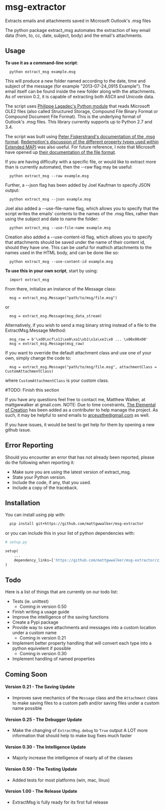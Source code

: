 msg-extractor
=============

Extracts emails and attachments saved in Microsoft Outlook's .msg files

The python package extract_msg automates the extraction of key email data (from, to, cc, date, subject, body) and the email's attachments.

Usage
------------

**To use it as a command-line script**:
```
  python extract_msg example.msg
```

This will produce a new folder named according to the date, time and subject of the message (for example "2013-07-24_0915 Example").  The email itself can be found inside the new folder along with the attachments.  As of version 0.2, it is capable of extracting both ASCII and Unicode data.

The script uses <a href="http://www.decalage.info/python/olefileio">Philippe Lagadec's Python module</a> that reads Microsoft OLE2 files (also called Structured Storage, Compound File Binary Format or Compound Document File Format).  This is the underlying format of Outlook's .msg files.  This library currently supports up to Python 2.7 and 3.4. 

The script was built using <a href="http://www.fileformat.info/format/outlookmsg/index.htm">Peter Fiskerstrand's documentation of the .msg format</a>.  <a href="http://www.dimastr.com/redemption/utils.htm">Redemption's discussion of the different property types used within Extended MAPI</a> was also useful.  For future reference, I note that Microsoft have opened up <a href="http://msdn.microsoft.com/en-us/library/cc463912%28v=exchg.80%29.aspx">their documentation of the file format</a>.

If you are having difficulty with a specific file, or would like to extract more than is currently automated, then the --raw flag may be useful:
```
  python extract_msg --raw example.msg
```

Further, a --json flag has been added by Joel Kaufman to specify JSON output:
```
  python extract_msg --json example.msg
```

Joel also added a --use-file-name flag, which allows you to specify that the script writes the emails' contents to the names of the .msg files, rather than using the subject and date to name the folder:
```
  python extract_msg --use-file-name example.msg
```

Creation also added a --use-content-id flag, which allows you to specify that attachments should be saved under the name of their content id, should they have one.  This can be useful for mathich attachments to the names used in the HTML body, and can be done like so:
```
  python extract_msg --use-content-id example.msg
```

**To use this in your own script**, start by using:
```
  import extract_msg
```

From there, initialize an instance of the Message class:
```
  msg = extract_msg.Message("path/to/msg/file.msg")
```
or
```
  msg = extract_msg.Message(msg_data_stream)
```

Alternatively, if you wish to send a msg binary string instead of a file to the ExtractMsg.Message Method:
```
  msg_raw = b'\xd0\xcf\x11\xe0\xa1\xb1\x1a\xe1\x0 ... \x00x00x00'
  msg = extract_msg.Message(msg_raw)
```

If you want to override the default attachment class and use one of your own, simply change the code to:
```
  msg = extract_msg.Message("path/to/msg/file.msg", attachmentClass = CustomAttachmentClass)
```
where `CustomAttachmentClass` is your custom class.

#TODO: Finish this section


If you have any questions feel free to contact me, Matthew Walker, at mattgwwalker at gmail.com.
NOTE: Due to time constraints, <a href="https://github.com/TheElementalOfCreation">The Elemental of Creation</a> has been added as a contributer to help manage the project.  As such, it may be helpful to send emails to arceusthe@gmail.com as well.

If you have issues, it would be best to get help for them by opening a new github issue.

Error Reporting
------------
Should you encounter an error that has not already been reported, please do the following when reporting it:
* Make sure you are using the latest version of extract_msg.
* State your Python version.
* Include the code, if any, that you used.
* Include a copy of the traceback.

Installation
------------

You can install using pip with:
```sh
  pip install git+https://github.com/mattgwwalker/msg-extractor
```

or you can include this in your list of python dependencies with:
```python
# setup.py

setup(
    ...
    dependency_links=['https://github.com/mattgwwalker/msg-extractor/zipball/master'],
)
```

Todo
------------
Here is a list of things that are currently on our todo list:
* Tests (ie. unittest)
  * Coming in version 0.50
* Finish writing a usage guide
* Improve the intelligence of the saving functions
* Create a Pypi package
* Provide way to save attachments and messages into a custom location under a custom name
  * Coming in version 0.21
* Implement better property handling that will convert each type into a python equivelent if possible
  * Coming in version 0.30
* Implement handling of named properties


Coming Soon
------------
#### Version 0.21 - The Saving Update ####
* Improves save mechanics of the `Message` class and the `Attachment` class to make saving files to a custom path and/or saving files under a custom name possible

#### Version 0.25 - The Debugger Update ####
* Make the changing of `ExtractMsg.debug` to `True` output A LOT more information that should help to make bug fixes much faster

#### Version 0.30 - The Intelligence Update ####
* Majorly increase the intelligence of nearly all of the classes

#### Version 0.50 - The Testing Update ####
* Added tests for most platforms (win, mac, linux)

#### Version 1.00 - The Release Update ####
* ExtractMsg is fully ready for its first full release


